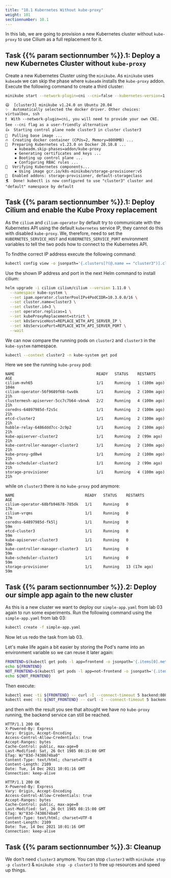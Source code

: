 ```yaml
---
title: "10.1 Kubernetes Without kube-proxy"
weight: 101
sectionnumber: 10.1
---
```


In this lab, we are going to provision a new Kubernetes cluster without `kube-proxy` to use Cilium as a full replacement for it.


## Task {{% param sectionnumber %}}.1: Deploy a new Kubernetes Cluster without `kube-proxy`


Create a new Kubernetes Cluster using the `minikube`. As `minikube` uses `kubeadm` we can skip the phase where `kubeadm` installs the `kube-proxy` addon. Execute the following command to create a third cluster:

```bash
minikube start --network-plugin=cni --cni=false --kubernetes-version=1.23.0 --extra-config=kubeadm.skip-phases=addon/kube-proxy -p cluster3
```

```
😄  [cluster3] minikube v1.24.0 on Ubuntu 20.04
✨  Automatically selected the docker driver. Other choices: virtualbox, ssh
❗  With --network-plugin=cni, you will need to provide your own CNI. See --cni flag as a user-friendly alternative
👍  Starting control plane node cluster3 in cluster cluster3
🚜  Pulling base image ...
🔥  Creating docker container (CPUs=2, Memory=8000MB) ...
🐳  Preparing Kubernetes v1.23.0 on Docker 20.10.8 ...
    ▪ kubeadm.skip-phases=addon/kube-proxy
    ▪ Generating certificates and keys ...
    ▪ Booting up control plane ...
    ▪ Configuring RBAC rules ...
🔎  Verifying Kubernetes components...
    ▪ Using image gcr.io/k8s-minikube/storage-provisioner:v5
🌟  Enabled addons: storage-provisioner, default-storageclass
🏄  Done! kubectl is now configured to use "cluster3" cluster and "default" namespace by default
```


## Task {{% param sectionnumber %}}.1: Deploy Cilium and enable the Kube Proxy replacement

As the `cilium` and `cilium-operator` by default try to communicate with the Kubernetes API using the default `kubernetes` service IP, they cannot do this with disabled `kube-proxy`. We, therefore, need to set the `KUBERNETES_SERVICE_HOST` and `KUBERNETES_SERVICE_PORT` environment variables to tell the two pods how to connect to the Kubernetes API.

To findthe correct IP address execute the following command:

```bash
kubectl config view -o jsonpath='{.clusters[?(@.name == "cluster3")].cluster.server}'
```

Use the shown IP address and port in the next Helm command to install cilium:

```bash
helm upgrade -i cilium cilium/cilium --version 1.11.0 \
  --namespace kube-system \
  --set ipam.operator.clusterPoolIPv4PodCIDR=10.3.0.0/16 \
  --set cluster.name=cluster3 \
  --set cluster.id=3 \
  --set operator.replicas=1 \
  --set kubeProxyReplacement=strict \
  --set k8sServiceHost=REPLACE_WITH_API_SERVER_IP \
  --set k8sServicePort=REPLACE_WITH_API_SERVER_PORT \
  --wait
```

We can now compare the running pods on `cluster2` and `cluster3` in the `kube-system` namespace.

```bash
kubectl --context cluster2 -n kube-system get pod
```

Here we see the running `kube-proxy` pod:

```
NAME                                    READY   STATUS    RESTARTS       AGE
cilium-mvh65                            1/1     Running   1 (100m ago)   104m
cilium-operator-56f9689f68-twv8k        1/1     Running   2 (100m ago)   21h
clustermesh-apiserver-5cc7c7b64-vbnwk   2/2     Running   4 (100m ago)   21h
coredns-64897985d-f2s5c                 1/1     Running   2 (100m ago)   21h
etcd-cluster2                           1/1     Running   2 (100m ago)   21h
hubble-relay-6486ddd7cc-2c9p2           1/1     Running   2 (100m ago)   21h
kube-apiserver-cluster2                 1/1     Running   2 (99m ago)    21h
kube-controller-manager-cluster2        1/1     Running   2 (100m ago)   21h
kube-proxy-gd8w4                        1/1     Running   2 (100m ago)   21h
kube-scheduler-cluster2                 1/1     Running   2 (99m ago)    21h
storage-provisioner                     1/1     Running   4 (100m ago)   21h

```

while on `cluster3` there is no `kube-proxy` pod anymore:

```
NAME                               READY   STATUS    RESTARTS       AGE
cilium-operator-68bfb94678-785dk   1/1     Running   0              17m
cilium-vrqms                       1/1     Running   0              17m
coredns-64897985d-fk5lj            1/1     Running   0              59m
etcd-cluster3                      1/1     Running   0              59m
kube-apiserver-cluster3            1/1     Running   0              59m
kube-controller-manager-cluster3   1/1     Running   0              59m
kube-scheduler-cluster3            1/1     Running   0              59m
storage-provisioner                1/1     Running   13 (17m ago)   59m
```


## Task {{% param sectionnumber %}}.2: Deploy our simple app again to the new cluster

As this is a new cluster we want to deploy our `simple-app.yaml` from lab 03 again to run some experiments. Run the following command using the `simple-app.yaml` from lab 03:

```bash
kubectl create -f simple-app.yaml
```

Now let us redo the task from lab 03.

Let's make life again a bit easier by storing the Pod's name into an environment variable so we can reuse it later again:

```bash
FRONTEND=$(kubectl get pods -l app=frontend -o jsonpath='{.items[0].metadata.name}')
echo ${FRONTEND}
NOT_FRONTEND=$(kubectl get pods -l app=not-frontend -o jsonpath='{.items[0].metadata.name}')
echo ${NOT_FRONTEND}
```

Then execute:

```bash
kubectl exec -ti ${FRONTEND} -- curl -I --connect-timeout 5 backend:8080
kubectl exec -ti ${NOT_FRONTEND} -- curl -I --connect-timeout 5 backend:8080
```
and then with the result you see that altought we have no `kube-proxy` running, the backend service can still be reached.

```
HTTP/1.1 200 OK
X-Powered-By: Express
Vary: Origin, Accept-Encoding
Access-Control-Allow-Credentials: true
Accept-Ranges: bytes
Cache-Control: public, max-age=0
Last-Modified: Sat, 26 Oct 1985 08:15:00 GMT
ETag: W/"83d-7438674ba0"
Content-Type: text/html; charset=UTF-8
Content-Length: 2109
Date: Tue, 14 Dec 2021 10:01:16 GMT
Connection: keep-alive

HTTP/1.1 200 OK
X-Powered-By: Express
Vary: Origin, Accept-Encoding
Access-Control-Allow-Credentials: true
Accept-Ranges: bytes
Cache-Control: public, max-age=0
Last-Modified: Sat, 26 Oct 1985 08:15:00 GMT
ETag: W/"83d-7438674ba0"
Content-Type: text/html; charset=UTF-8
Content-Length: 2109
Date: Tue, 14 Dec 2021 10:01:16 GMT
Connection: keep-alive
```


## Task {{% param sectionnumber %}}.3: Cleanup

We don't need `cluster3` anymore. You can stop `cluster3` with `minikube stop -p cluster3` & `minikube stop -p cluster3` to free up resources and speed up things.
